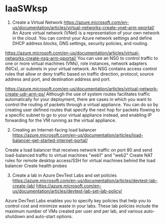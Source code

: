 # IaaSWksp

1) Create a Virtual Network 
https://azure.microsoft.com/en-us/documentation/articles/virtual-networks-create-vnet-arm-pportal/
An Azure virtual network (VNet) is a representation of your own network in the cloud. You can control your Azure network settings and define DHCP address blocks, DNS settings, security policies, and routing.

https://azure.microsoft.com/en-us/documentation/articles/virtual-networks-create-nsg-arm-pportal/
You can use an NSG to control traffic to one or more virtual machines (VMs), role instances, network adapters (NICs), or subnets in your virtual network. An NSG contains access control rules that allow or deny traffic based on traffic direction, protocol, source address and port, and destination address and port. 

https://azure.microsoft.com/en-us/documentation/articles/virtual-network-create-udr-arm-ps/
Although the use of system routes facilitates traffic automatically for your deployment, there are cases in which you want to control the routing of packets through a virtual appliance. You can do so by creating user defined routes that specify the next hop for packets flowing to a specific subnet to go to your virtual appliance instead, and enabling IP forwarding for the VM running as the virtual appliance.

2) Creating an Internet-facing load balancer 
https://azure.microsoft.com/en-us/documentation/articles/load-balancer-get-started-internet-portal/

Create a load balancer that receives network traffic on port 80 and send load-balanced traffic to virtual machines "web1" and "web2"
Create NAT rules for remote desktop access/SSH for virtual machines behind the load balancer
Create health probes

3) Create a lab in Azure DevTest Labs and set policies
https://azure.microsoft.com/en-us/documentation/articles/devtest-lab-create-lab/
https://azure.microsoft.com/en-us/documentation/articles/devtest-lab-set-lab-policy/

Azure DevTest Labs enables you to specify key policies that help you to control cost and minimize waste in your labs. These lab policies include the maximum number of VMs created per user and per lab, and various auto-shutdown and auto-start options.

